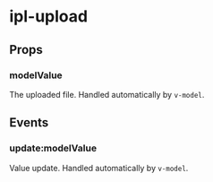 # ipl-upload

## Props

### modelValue

The uploaded file. Handled automatically by `v-model`.

## Events

### update:modelValue

Value update.  Handled automatically by `v-model`.
